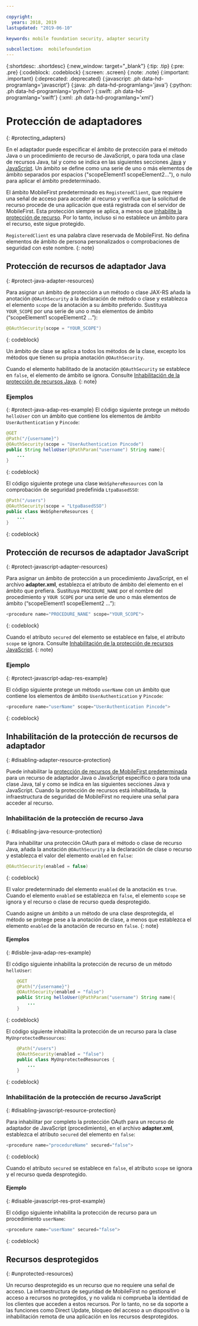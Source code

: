 ```yaml
---

copyright:
  years: 2018, 2019
lastupdated: "2019-06-10"

keywords: mobile foundation security, adapter security

subcollection:  mobilefoundation
---
```


{:shortdesc: .shortdesc}
{:new_window: target="_blank"}
{:tip: .tip}
{:pre: .pre}
{:codeblock: .codeblock}
{:screen: .screen}
{:note: .note}
{:important: .important}
{:deprecated: .deprecated}
{:javascript: .ph data-hd-programlang='javascript'}
{:java: .ph data-hd-programlang='java'}
{:python: .ph data-hd-programlang='python'}
{:swift: .ph data-hd-programlang='swift'}
{:xml: .ph data-hd-programlang='xml'}

# Protección de adaptadores
{: #protecting_adapters}

En el adaptador puede especificar el ámbito de protección para el método Java o un procedimiento de recurso de JavaScript, o para toda una clase de recursos Java, tal y como se indica en las siguientes secciones [Java](#protect-java-adapter-resources) y [JavaScript](#protect-javascript-adapter-resources). Un ámbito se define como una serie de uno o más elementos de ámbito separados por espacios ("scopeElement1 scopeElement2..."), o nulo para aplicar el ámbito predeterminado.

El ámbito MobileFirst predeterminado es `RegisteredClient`, que requiere una señal de acceso para acceder al recurso y verifica que la solicitud de recurso procede de una aplicación que está registrada con el servidor de MobileFirst. Esta protección siempre se aplica, a menos que [inhabilite la protección de recurso](#disabling-resource-protection). Por lo tanto, incluso si no establece un ámbito para el recurso, este sigue protegido.

`RegisteredClient` es una palabra clave reservada de MobileFirst. No defina elementos de ámbito de persona personalizados o comprobaciones de seguridad con este nombre.
{: note}

## Protección de recursos de adaptador Java
{: #protect-java-adapter-resources}

Para asignar un ámbito de protección a un método o clase JAX-RS añada la anotación `@OAuthSecurity` a la declaración de método o clase y establezca el elemento `scope` de la anotación a su ámbito preferido. Sustituya `YOUR_SCOPE` por una serie de uno o más elementos de ámbito (“scopeElement1 scopeElement2 …”):

```java
@OAuthSecurity(scope = "YOUR_SCOPE")
```
{: codeblock}

Un ámbito de clase se aplica a todos los métodos de la clase, excepto los métodos que tienen su propia anotación `@OAuthSecurity`.

Cuando el elemento habilitado de la anotación `@OAuthSecurity` se establece en `false`, el elemento de ámbito se ignora. Consulte [Inhabilitación de la protección de recursos Java](#disabling-java-resource-protection).
{: note}

### Ejemplos
{: #protect-java-adap-res-example}
El código siguiente protege un método `helloUser` con un ámbito que contiene los elementos de ámbito `UserAuthentication` y `Pincode`:

```java
@GET
@Path("/{username}")
@OAuthSecurity(scope = "UserAuthentication Pincode")
public String helloUser(@PathParam("username") String name){
    ...
}
```
{: codeblock}

El código siguiente protege una clase `WebSphereResources` con la comprobación de seguridad predefinida `LtpaBasedSSO`:

```java
@Path("/users")
@OAuthSecurity(scope = "LtpaBasedSSO")
public class WebSphereResources {
    ...
}
```
{: codeblock}

## Protección de recursos de adaptador JavaScript
{: #protect-javascript-adapter-resources}

Para asignar un ámbito de protección a un procedimiento JavaScript, en el archivo **adapter.xml**, establezca el atributo de ámbito del elemento <procedure> en el ámbito que prefiera. Sustituya `PROCEDURE_NANE` por el nombre del procedimiento y `YOUR SCOPE` por una serie de uno o más elementos de ámbito (“scopeElement1 scopeElement2 …”):

```javascript
<procedure name="PROCEDURE_NANE" scope="YOUR_SCOPE">
```
{: codeblock}

Cuando el atributo `secured` del elemento <procedure> se establece en false, el atributo `scope` se ignora. Consulte [Inhabilitación de la protección de recursos JavaScript](#disabling-javascript-resource-protection).
{: note}

### Ejemplo
{: #protect-javascript-adap-res-example}

El código siguiente protege un método `userName` con un ámbito que contiene los elementos de ámbito `UserAuthentication` y `Pincode`:

```javascript
<procedure name="userName" scope="UserAuthentication Pincode">
```
{: codeblock}

## Inhabilitación de la protección de recursos de adaptador
{: #disabling-adapter-resource-protection}

Puede inhabilitar la [protección de recursos de MobileFirst predeterminada](#protecting_adapters_resources) para un recurso de adaptador Java o JavaScript específico o para toda una clase Java, tal y como se indica en las siguientes secciones Java y JavaScript. Cuando la protección de recursos está inhabilitada, la infraestructura de seguridad de MobileFirst no requiere una señal para acceder al recurso.

### Inhabilitación de la protección de recurso Java
{: #disabling-java-resource-protection}

Para inhabilitar una protección OAuth para el método o clase de recurso Java, añada la anotación `@OAuthSecurity` a la declaración de clase o recurso y establezca el valor del elemento `enabled` en `false`:

```java
@OAuthSecurity(enabled = false)
```
{: codeblock}

El valor predeterminado del elemento `enabled` de la anotación es `true`. Cuando el elemento `enabled` se establezca en `false`, el elemento `scope` se ignora y el recurso o clase de recurso queda desprotegido.

Cuando asigne un ámbito a un método de una clase desprotegida, el método se protege pese a la anotación de clase, a menos que establezca el elemento `enabled` de la anotación de recurso en `false`.
{: note}

#### Ejemplos
{: #disble-java-adap-res-example}

El código siguiente inhabilita la protección de recurso de un método `helloUser`:

```java
    @GET
    @Path("/{username}")
    @OAuthSecurity(enabled = "false")
    public String helloUser(@PathParam("username") String name){
        ...
    }
```
{: codeblock}

El código siguiente inhabilita la protección de un recurso para la clase `MyUnprotectedResources`:

```java
    @Path("/users")
    @OAuthSecurity(enabled = "false")
    public class MyUnprotectedResources {
        ...
    }
```
{: codeblock}

### Inhabilitación de la protección de recurso JavaScript
{: #disabling-javascript-resource-protection}

Para inhabilitar por completo la protección OAuth para un recurso de adaptador de JavaScript (procedimiento), en el archivo **adapter.xml**, establezca el atributo `secured` del elemento <procedure> en `false`:

```javascript
<procedure name="procedureName" secured="false">
```
{: codeblock}

Cuando el atributo `secured` se establece en `false`, el atributo `scope` se ignora y el recurso queda desprotegido.

#### Ejemplo
{: #disable-javascript-res-prot-example}

El código siguiente inhabilita la protección de recurso para un procedimiento `userName`:

```javascript
<procedure name="userName" secured="false">
```
{: codeblock}

## Recursos desprotegidos
{: #unprotected-resources}

Un recurso desprotegido es un recurso que no requiere una señal de acceso. La infraestructura de seguridad de MobileFirst no gestiona el acceso a recursos no protegidos, y no valida ni comprueba la identidad de los clientes que acceden a estos recursos. Por lo tanto, no se da soporte a las funciones como Direct Update, bloqueo del acceso a un dispositivo o la inhabilitación remota de una aplicación en los recursos desprotegidos.
